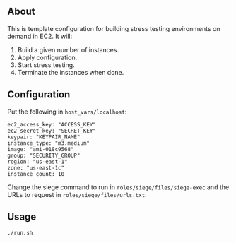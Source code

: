 About
-----
This is template configuration for building stress testing environments on
demand in EC2. It will:

1. Build a given number of instances.
2. Apply configuration.
3. Start stress testing.
4. Terminate the instances when done.

Configuration
-------------
Put the following in ``host_vars/localhost``:

    ec2_access_key: "ACCESS_KEY"
    ec2_secret_key: "SECRET_KEY"
    keypair: "KEYPAIR_NAME"
    instance_type: "m3.medium"
    image: "ami-018c9568"
    group: "SECURITY_GROUP"
    region: "us-east-1"
    zone: "us-east-1c"
    instance_count: 10

Change the siege command to run in ``roles/siege/files/siege-exec`` and the URLs to request in ``roles/siege/files/urls.txt``.

Usage
-----

    ./run.sh
